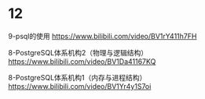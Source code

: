 
# 12

9-psql的使用 https://www.bilibili.com/video/BV1rY411h7FH

8-PostgreSQL体系机构2（物理与逻辑结构） https://www.bilibili.com/video/BV1Da41167KQ

8-PostgreSQL体系机构1（内存与进程结构） https://www.bilibili.com/video/BV1Yr4y1S7oi
